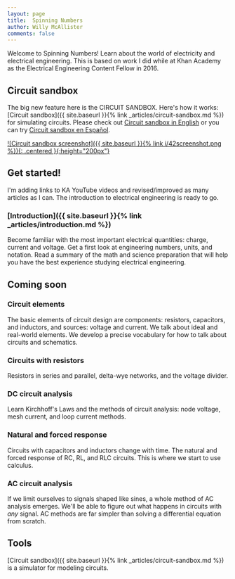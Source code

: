 ```yaml
--- 
layout: page
title:  Spinning Numbers 
author: Willy McAllister
comments: false
---
```


Welcome to Spinning Numbers! Learn about the world of electricity and electrical engineering. This is based on work I did while at Khan Academy as the Electrical Engineering Content Fellow in 2016. 

## Circuit sandbox

The big new feature here is the CIRCUIT SANDBOX. Here's how it works: [Circuit sandbox]({{ site.baseurl }}{% link _articles/circuit-sandbox.md %}) for simulating circuits. Please check out [Circuit sandbox in English](https://willymcallister.github.io/Circuit-sandbox/index.html) or you can try [Circuit sandbox en Español](https://willymcallister.github.io/Circuit-sandbox/index-es.html). 

[![Circuit sandbox screenshot]({{ site.baseurl }}{% link i/42screenshot.png %}){: .centered }{:height="200px"}](https://willymcallister.github.io/Circuit-sandbox/index.html)

## Get started!
I'm adding links to KA YouTube videos and revised/improved as many articles as I can. The introduction to electrical engineering is ready to go.

### [Introduction]({{ site.baseurl }}{% link _articles/introduction.md %})
Become familiar with the most important electrical quantities: charge, current and voltage. Get a first look at engineering numbers, units, and notation. Read a summary of the math and science preparation that will help you have the best experience studying electrical engineering.

## Coming soon

### Circuit elements
The basic elements of circuit design are components: resistors, capacitors, and inductors, and sources: voltage and current. We talk about ideal and real-world elements. We develop a precise vocabulary for how to talk about circuits and schematics.

### Circuits with resistors
Resistors in series and parallel, delta-wye networks, and the voltage divider.

### DC circuit analysis
Learn Kirchhoff's Laws and the methods of circuit analysis: node voltage, mesh current, and loop current methods.

### Natural and forced response
Circuits with capacitors and inductors change with time. The natural and forced response of RC, RL, and RLC circuits. This is where we start to use calculus.

### AC circuit analysis
If we limit ourselves to signals shaped like sines, a whole method of AC analysis emerges. We'll be able to figure out what happens in circuits with *any* signal. AC methods are far simpler than solving a differential equation from scratch.

## Tools

[Circuit sandbox]({{ site.baseurl }}{% link _articles/circuit-sandbox.md %}) is a simulator for modeling circuits.


